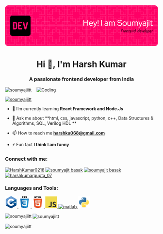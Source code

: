 ![logo](https://github.com/soumyajiitt/soumyajiitt/blob/main/github-header-image%20(1).png)
<h1 align="center">Hi 👋, I'm Harsh Kumar</h1>
<h3 align="center">A passionate frontend developer from India</h3>
<img align="right" alt="Coding" width="400" src="https://miro.medium.com/max/828/0*7Q3yvSIv_t0ioJ-Z.gif">

<p align="left"> <img src="https://komarev.com/ghpvc/?username=soumyajiitt&label=Profile%20views&color=0e75b6&style=flat" alt="soumyajiitt" /> </p>

<p align="left"> <a href="https://twitter.com/soumyajiitt" target="blank"><img src="https://img.shields.io/twitter/follow/soumyajiitt?logo=twitter&style=for-the-badge" alt="soumyajiitt" /></a> </p>

- 🌱 I’m currently learning **React Framework and Node.Js**

- 💬 Ask me about **html, css, javascript, python, c++, Data Structures & Algorithms, SQL, Verilog HDL **

- 📫 How to reach me **harshku068@gmail.com**

- ⚡ Fun fact **I think I am funny**

<h3 align="left">Connect with me:</h3>
<p align="left">
<a href="https://twitter.com/HarshKumar0218" target="blank"><img align="center" src="https://raw.githubusercontent.com/rahuldkjain/github-profile-readme-generator/master/src/images/icons/Social/twitter.svg" alt="HarshKumar0218" height="30" width="40" /></a>
<a href="https://linkedin.com/in/soumyajit basak" target="blank"><img align="center" src="https://raw.githubusercontent.com/rahuldkjain/github-profile-readme-generator/master/src/images/icons/Social/linked-in-alt.svg" alt="soumyajit basak" height="30" width="40" /></a>
<a href="https://fb.com/soumyajit basak" target="blank"><img align="center" src="https://raw.githubusercontent.com/rahuldkjain/github-profile-readme-generator/master/src/images/icons/Social/facebook.svg" alt="soumyajit basak" height="30" width="40" /></a>
<a href="https://instagram.com/harshkumargupta_07" target="blank"><img align="center" src="https://raw.githubusercontent.com/rahuldkjain/github-profile-readme-generator/master/src/images/icons/Social/instagram.svg" alt="harshkumargupta_07" height="30" width="40" /></a>
</p>

<h3 align="left">Languages and Tools:</h3>
<p align="left"> <a href="https://www.w3schools.com/cpp/" target="_blank" rel="noreferrer"> <img src="https://raw.githubusercontent.com/devicons/devicon/master/icons/cplusplus/cplusplus-original.svg" alt="cplusplus" width="40" height="40"/> </a> <a href="https://www.w3schools.com/css/" target="_blank" rel="noreferrer"> <img src="https://raw.githubusercontent.com/devicons/devicon/master/icons/css3/css3-original-wordmark.svg" alt="css3" width="40" height="40"/> </a> <a href="https://www.w3.org/html/" target="_blank" rel="noreferrer"> <img src="https://raw.githubusercontent.com/devicons/devicon/master/icons/html5/html5-original-wordmark.svg" alt="html5" width="40" height="40"/> </a> <a href="https://developer.mozilla.org/en-US/docs/Web/JavaScript" target="_blank" rel="noreferrer"> <img src="https://raw.githubusercontent.com/devicons/devicon/master/icons/javascript/javascript-original.svg" alt="javascript" width="40" height="40"/> </a> <a href="https://www.mathworks.com/" target="_blank" rel="noreferrer"> <img src="https://upload.wikimedia.org/wikipedia/commons/2/21/Matlab_Logo.png" alt="matlab" width="40" height="40"/> </a> <a href="https://www.python.org" target="_blank" rel="noreferrer"> <img src="https://raw.githubusercontent.com/devicons/devicon/master/icons/python/python-original.svg" alt="python" width="40" height="40"/> </a> </p>

<p><img align="left" src="https://github-readme-stats.vercel.app/api/top-langs?username=soumyajiitt&show_icons=true&locale=en&layout=compact" alt="soumyajiitt" /></p>

<p>&nbsp;<img align="center" src="https://github-readme-stats.vercel.app/api?username=soumyajiitt&show_icons=true&locale=en" alt="soumyajiitt" /></p>

<p><img align="center" src="https://github-readme-streak-stats.herokuapp.com/?user=soumyajiitt&" alt="soumyajiitt" /></p>
